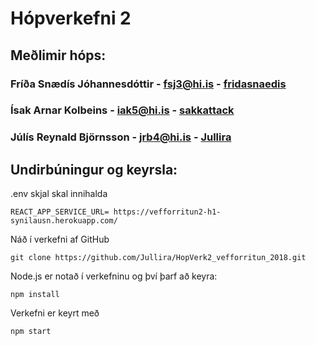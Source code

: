 # Hópverkefni 2

## Meðlimir hóps: 
### Fríða Snædís Jóhannesdóttir - fsj3@hi.is - [fridasnaedis](https://github.com/fridasnaedis)
### Ísak Arnar Kolbeins - iak5@hi.is - [sakkattack](https://github.com/sakkattack)
### Júlís Reynald Björnsson - jrb4@hi.is - [Jullira](https://github.com/Jullira)

## Undirbúningur og keyrsla:

.env skjal skal innihalda

```
REACT_APP_SERVICE_URL= https://vefforritun2-h1-synilausn.herokuapp.com/
```

Náð í verkefni af GitHub
```
git clone https://github.com/Jullira/HopVerk2_vefforritun_2018.git
```

Node.js er notað í verkefninu og því þarf að keyra:

```
npm install
```

Verkefni er keyrt með

```
npm start
```


